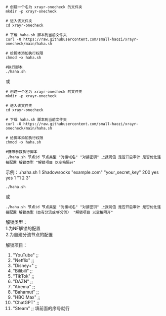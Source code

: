 ```
# 创建一个名为 xrayr-onecheck 的文件夹
mkdir -p xrayr-onecheck

# 进入该文件夹
cd xrayr-onecheck

# 下载 haha.sh 脚本到当前文件夹
curl -O https://raw.githubusercontent.com/small-haozi/xrayr-onecheck/main/haha.sh

# 给脚本添加执行权限
chmod +x haha.sh

#执行脚本
./haha.sh
```

或

```
# 创建一个名为 xrayr-onecheck 的文件夹
mkdir -p xrayr-onecheck

# 进入该文件夹
cd xrayr-onecheck

# 下载 haha.sh 脚本到当前文件夹
curl -O https://raw.githubusercontent.com/small-haozi/xrayr-onecheck/main/haha.sh

# 给脚本添加执行权限
chmod +x haha.sh

#携带参数执行脚本
./haha.sh 节点id 节点类型 "对接域名" "对接密钥" 上报阈值 是否开启审计 是否优化连接配置 解锁类型 "解锁项目 以空格隔开"
```
示例：./haha.sh 1 Shadowsocks "example.com" "your_secret_key" 200 yes yes 1 "1 2 3"

```
./haha.sh
```
或
```
./haha.sh 节点id 节点类型 "对接域名" "对接密钥" 上报阈值 是否开启审计 是否优化连接配置 解锁类型（自有分流或NF分流） "解锁项目 以空格隔开"
```

解锁类型：<br>
1.为NF解锁的配置<br>
2.为自建分流节点的配置

解锁项目：
1)  "YouTube" ;;
2)  "Netflix" ;;
3)  "Disney+" ;;
4)  "Bilibili" ;;
5)  "TikTok" ;;
6)  "DAZN" ;;
7)  "Abema" ;;
8)  "Bahamut" ;;
9)  "HBO Max" ;;
10)  "ChatGPT" ;;
11)  "Steam" ;;
 填前面的序号就行
